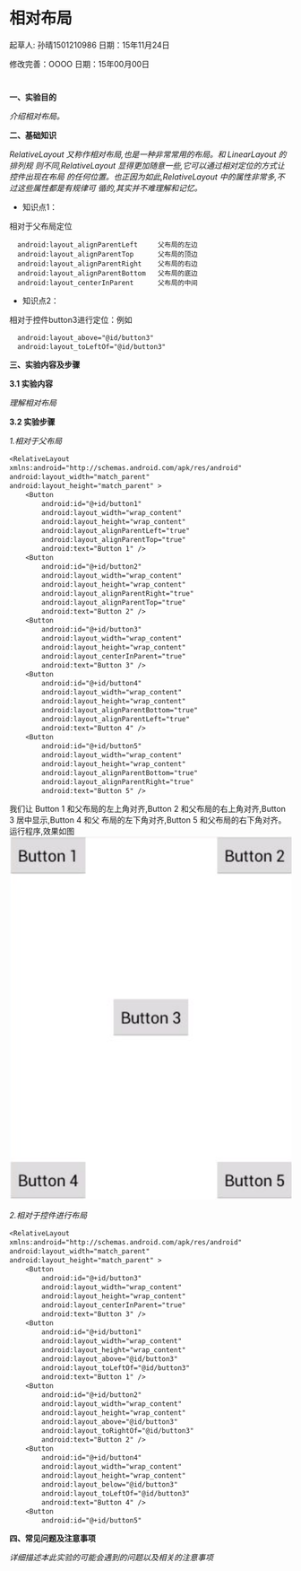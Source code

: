 # 相对布局

起草人: 孙晴1501210986   日期：15年11月24日

修改完善：OOOO   日期：15年00月00日
# 

**一、实验目的**

*介绍相对布局。*

**二、基础知识**

*RelativeLayout 又称作相对布局,也是一种非常常用的布局。和 LinearLayout 的排列规 则不同,RelativeLayout 显得更加随意一些,它可以通过相对定位的方式让控件出现在布局 的任何位置。也正因为如此,RelativeLayout 中的属性非常多,不过这些属性都是有规律可 循的,其实并不难理解和记忆。*
   
* 知识点1：

相对于父布局定位

      
      android:layout_alignParentLeft     父布局的左边
      android:layout_alignParentTop      父布局的顶边
      android:layout_alignParentRight    父布局的右边
      android:layout_alignParentBottom   父布局的底边
      android:layout_centerInParent      父布局的中间

* 知识点2：

相对于控件button3进行定位：例如

      android:layout_above="@id/button3"
      android:layout_toLeftOf="@id/button3"


   

**三、实验内容及步骤**

**3.1 实验内容**

*理解相对布局*

**3.2 实验步骤**

*1.相对于父布局*

    <RelativeLayout xmlns:android="http://schemas.android.com/apk/res/android" android:layout_width="match_parent"         android:layout_height="match_parent" >
        <Button
            android:id="@+id/button1"
            android:layout_width="wrap_content"
            android:layout_height="wrap_content"
            android:layout_alignParentLeft="true"
            android:layout_alignParentTop="true"
            android:text="Button 1" />
        <Button
            android:id="@+id/button2"
            android:layout_width="wrap_content"
            android:layout_height="wrap_content"
            android:layout_alignParentRight="true"
            android:layout_alignParentTop="true"
            android:text="Button 2" />
        <Button
            android:id="@+id/button3"
            android:layout_width="wrap_content"
            android:layout_height="wrap_content"
            android:layout_centerInParent="true"
            android:text="Button 3" />
        <Button
            android:id="@+id/button4"
            android:layout_width="wrap_content"
            android:layout_height="wrap_content"
            android:layout_alignParentBottom="true"
            android:layout_alignParentLeft="true"
            android:text="Button 4" />
        <Button
            android:id="@+id/button5"
            android:layout_width="wrap_content"
            android:layout_height="wrap_content"
            android:layout_alignParentBottom="true"
            android:layout_alignParentRight="true"
            android:text="Button 5" />
            

我们让 Button 1 和父布局的左上角对齐,Button 2 和父布局的右上角对齐,Button 3 居中显示,Button 4 和父 布局的左下角对齐,Button 5 和父布局的右下角对齐。运行程序,效果如图
![](QQ20151128-4@2x.png)

*2.相对于控件进行布局*

    <RelativeLayout xmlns:android="http://schemas.android.com/apk/res/android" android:layout_width="match_parent" android:layout_height="match_parent" >
        <Button
            android:id="@+id/button3"
            android:layout_width="wrap_content"
            android:layout_height="wrap_content"
            android:layout_centerInParent="true"
            android:text="Button 3" />
        <Button
            android:id="@+id/button1"
            android:layout_width="wrap_content"
            android:layout_height="wrap_content"
            android:layout_above="@id/button3"
            android:layout_toLeftOf="@id/button3"
            android:text="Button 1" />
        <Button
            android:id="@+id/button2"
            android:layout_width="wrap_content"
            android:layout_height="wrap_content"
            android:layout_above="@id/button3"
            android:layout_toRightOf="@id/button3"
            android:text="Button 2" />
        <Button
            android:id="@+id/button4"
            android:layout_width="wrap_content"
            android:layout_height="wrap_content"
            android:layout_below="@id/button3"
            android:layout_toLeftOf="@id/button3"
            android:text="Button 4" />
        <Button
            android:id="@+id/button5"

**四、常见问题及注意事项**

*详细描述本此实验的可能会遇到的问题以及相关的注意事项*


